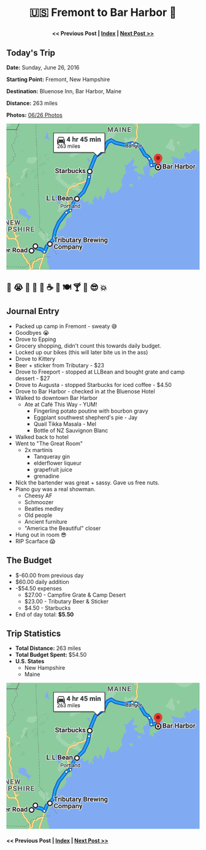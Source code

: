 # <p align="center"> 🇺🇸 Fremont to Bar Harbor 🦞 </p>

#### <p align="center"> << Previous Post | [Index](https://jay-d.me/2016RT) | [Next Post >>](https://jay-d.me/2016RT-06-27) </p>

## Today's Trip

**Date:** Sunday, June 26, 2016

**Starting Point:** Fremont, New Hampshire

**Destination:** Bluenose Inn, Bar Harbor, Maine

**Distance:** 263 miles

**Photos:** [06/26 Photos](https://jay-d.me/2016RT-06-26-photos)

![map from Fremont to Bar Harbor](../maps/day/06-26.png "day map")

## 🥵 😭 🚙 🛒 🍺 ☕ 🏨 🍽 🍸 🎹 😎 💥

## Journal Entry

* Packed up camp in Fremont - sweaty 😅
* Goodbyes 😭
* Drove to Epping
* Grocery shopping, didn't count this towards daily budget.
* Locked up our bikes (this will later bite us in the ass)
* Drove to Kittery
* Beer + sticker from Tributary - $23
* Drove to Freeport - stopped at LLBean and bought grate and camp dessert - $27
* Drove to Augusta - stopped Starbucks for iced coffee - $4.50
* Drove to Bar Harbor - checked in at the Bluenose Hotel
* Walked to downtown Bar Harbor
  * Ate at Café This Way - YUM!
    * Fingerling potato poutine with bourbon gravy
    * Eggplant southwest shepherd's pie - Jay
    * Quail Tikka Masala - Mel
    * Bottle of NZ Sauvignon Blanc
* Walked back to hotel
* Went to "The Great Room"
  * 2x martinis
    * Tanqueray gin
    * elderflower liqueur
    * grapefruit juice
    * grenadine
* Nick the bartender was great + sassy. Gave us free nuts.
* Piano guy was a real showman.
  * Cheesy AF
  * Schmoozer
  * Beatles medley
  * Old people
  * Ancient furniture
  * "America the Beautiful" closer
* Hung out in room 😎
* RIP Scarface 😱

## The Budget

* $-60.00 from previous day
* $60.00 daily addition
* -$54.50 expenses
  * $27.00 - Campfire Grate & Camp Desert
  * $23.00 - Tributary Beer & Sticker
  * $4.50 - Starbucks
* End of day total: **$5.50**

## Trip Statistics

* **Total Distance:** 263 miles
* **Total Budget Spent:** $54.50
* **U.S. States**
  * New Hampshire
  * Maine

![total trip from fremont to bar harbor](../maps/total/06-26-total.png "total trip map")

####  << Previous Post | [Index](../../README.md) | [Next Post >>](https://jay-d.me/2016RT-06-27)
